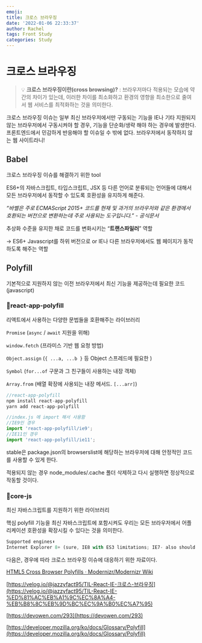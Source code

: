 ```yaml
---
emoji:
title: 크로스 브라우징
date: '2022-01-06 22:33:37'
author: Rachel
tags: Front Study
categories: Study
---
```


# <span style="font-weight: 900;">크로스 브라우징</span>

> 💡 **크로스 브라우징이란(cross browsing)?**
> : 브라우저마다 적용되는 모습에 약간의 차이가 있는데, 이러한 차이를 최소화하고 환경의 영향을 최소한으로 줄여서 웹 서비스를 최적화하는 것을 의미한다.

크로스 브라우징 이슈는 일부 최신 브라우저에서만 구동되는 기능을 IE나 기타 지원되지 않는 브라우저에서 구동시켜야 할 경우, 기능을 단순화/생략 해야 하는 경우에 발생한다.
프론트엔드에서 민감하게 반응해야 할 이슈일 수 밖에 없다.
브라우저에서 동작하지 않는 웹 사이트라니!

## <span style="font-weight: 600;">Babel</span>

크로스 브라우징 이슈를 해결하기 위한 tool

ES6+의 자바스크립트, 타입스크립트, JSX 등 다른 언어로 분류되는 언어들에 대해서 모든 브라우저에서 동작할 수 있도록 호환성을 유지하게 해준다.

_“바벨은 주로 ECMAScript 2015+ 코드를 현재 및 과거의 브라우저와 같은 환경에서 호환되는 버전으로 변환하는데 주로 사용되는 도구입니다.” - 공식문서_

추상화 수준을 유지한 채로 코드를 변화시키는 “**트랜스파일러**” 역할

→ ES6+ Javascript를 하위 버전으로 or IE나 다른 브라우저에서도 웹 페이지가 동작하도록 해주는 역할

## <span style="font-weight: 600;">Polyfill</span>

기본적으로 지원하지 않는 이전 브라우저에서 최신 기능을 제공하는데 필요한 코드 (javascript)

### 📍react-app-polyfill

리액트에서 사용하는 다양한 문법들을 호환해주는 라이브러리

`Promise` (`async` / `await` 지원을 위해)

`window.fetch` (프라미스 기반 웹 요청 방법)

`Object.assign` (`{ ...a, ...b }` 등 Object 스프레드에 필요한 )

`Symbol` (`for...of` 구문과 그 친구들이 사용하는 내장 객체)

`Array.from` (배열 확장에 사용되는 내장 메서드. `[...arr]`)

```jsx
//react-app-polyfill
npm install react-app-polyfill
yarn add react-app-polyfill
```

```jsx
//index.js 에 import 해서 사용함
//IE9인 경우
import 'react-app-polyfill/ie9';
//IE11인 경우
import 'react-app-polyfill/ie11';
```

stable은 package.json의 browserslist에 해당하는 브라우저에 대해 안정적인 코드를 사용할 수 있게 한다.

적용되지 않는 경우 node_modules/.cache 폴더 삭제하고 다시 실행하면 정상적으로 작동할 것이다.

### 📍core-js

최신 자바스크립트를 지원하기 위한 라이브러리

핵심 polyfill 기능을 최신 자바스크립트에 포함시켜도 우리는 모든 브라우저에서 어플리케이션 호환성을 확장시킬 수 있다는 것을 의미한다.

```jsx
Supported engines⬆
Internet Explorer 8+ (sure, IE8 with ES3 limitations; IE7- also should work, but no longer tested)
```

다음은, 경우에 따라 크로스 브라우징 이슈에 대응하기 위한 자료이다.

[HTML5 Cross Browser Polyfills · Modernizr/Modernizr Wiki](https://github.com/Modernizr/Modernizr/wiki/HTML5-Cross-Browser-Polyfills)

[https://velog.io/@jazzyfact95/TIL-React-IE-크로스-브라우징](https://velog.io/@jazzyfact95/TIL-React-IE-%ED%81%AC%EB%A1%9C%EC%8A%A4-%EB%B8%8C%EB%9D%BC%EC%9A%B0%EC%A7%95)

[https://devowen.com/293](https://devowen.com/293)

[https://developer.mozilla.org/ko/docs/Glossary/Polyfill](https://developer.mozilla.org/ko/docs/Glossary/Polyfill)
